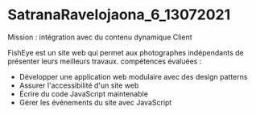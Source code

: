 # SatranaRavelojaona_6_13072021
Mission : intégration avec du contenu dynamique Client

FishEye est un site web qui permet aux photographes indépendants de présenter leurs meilleurs travaux.
compétences évaluées :
- Développer une application web modulaire avec des design patterns
- Assurer l'accessibilité d'un site web
- Écrire du code JavaScript maintenable
- Gérer les événements du site avec JavaScript
